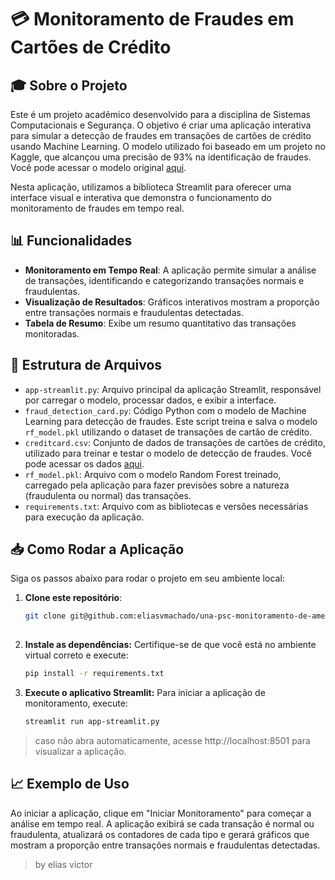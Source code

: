 # 💳 Monitoramento de Fraudes em Cartões de Crédito

## 🎓 Sobre o Projeto
Este é um projeto acadêmico desenvolvido para a disciplina de Sistemas Computacionais e Segurança. O objetivo é criar uma aplicação interativa para simular a detecção de fraudes em transações de cartões de crédito usando Machine Learning. O modelo utilizado foi baseado em um projeto no Kaggle, que alcançou uma precisão de 93% na identificação de fraudes. Você pode acessar o modelo original [aqui](https://www.kaggle.com/code/gallo33henrique/ml-creditcard-fraud-lightgbm-93-accuracy#-Machine-learning---Credit-Card-Fraud-Detection-).

Nesta aplicação, utilizamos a biblioteca Streamlit para oferecer uma interface visual e interativa que demonstra o funcionamento do monitoramento de fraudes em tempo real.

## 📊 Funcionalidades
- **Monitoramento em Tempo Real**: A aplicação permite simular a análise de transações, identificando e categorizando transações normais e fraudulentas.
- **Visualização de Resultados**: Gráficos interativos mostram a proporção entre transações normais e fraudulentas detectadas.
- **Tabela de Resumo**: Exibe um resumo quantitativo das transações monitoradas.

## 📁 Estrutura de Arquivos

- `app-streamlit.py`: Arquivo principal da aplicação Streamlit, responsável por carregar o modelo, processar dados, e exibir a interface.
- `fraud_detection_card.py`: Código Python com o modelo de Machine Learning para detecção de fraudes. Este script treina e salva o modelo `rf_model.pkl` utilizando o dataset de transações de cartão de crédito.
- `creditcard.csv`: Conjunto de dados de transações de cartões de crédito, utilizado para treinar e testar o modelo de detecção de fraudes. Você pode acessar os dados [aqui](https://www.kaggle.com/code/gallo33henrique/ml-creditcard-fraud-lightgbm-93-accuracy?select=creditcard.csv).
- `rf_model.pkl`: Arquivo com o modelo Random Forest treinado, carregado pela aplicação para fazer previsões sobre a natureza (fraudulenta ou normal) das transações.
- `requirements.txt`: Arquivo com as bibliotecas e versões necessárias para execução da aplicação.

## 📥 Como Rodar a Aplicação

Siga os passos abaixo para rodar o projeto em seu ambiente local:

1. **Clone este repositório**:
   ```bash
   git clone git@github.com:eliasvmachado/una-psc-monitoramento-de-ameacas.git
  
3. **Instale as dependências:** Certifique-se de que você está no ambiente virtual correto e execute:
   ```bash
   pip install -r requirements.txt
   
4. **Execute o aplicativo Streamlit:** Para iniciar a aplicação de monitoramento, execute:
   ```bash
   streamlit run app-streamlit.py
> caso não abra automaticamente, acesse http://localhost:8501 para visualizar a aplicação.

## 📈 Exemplo de Uso
Ao iniciar a aplicação, clique em "Iniciar Monitoramento" para começar a análise em tempo real. A aplicação exibirá se cada transação é normal ou fraudulenta, atualizará os contadores de cada tipo e gerará gráficos que mostram a proporção entre transações normais e fraudulentas detectadas.

> by elias victor

